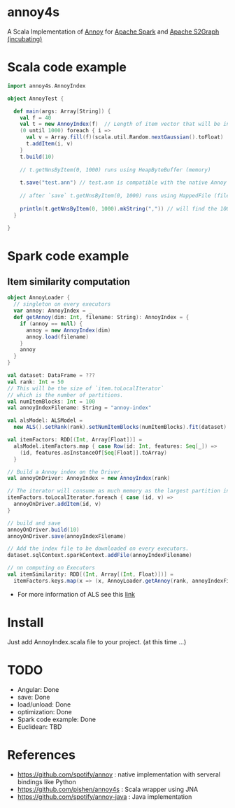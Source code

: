 # annoy4s
A Scala Implementation of [Annoy](https://github.com/spotify/annoy)
  for [Apache Spark](https://spark.apache.org/) and [Apache S2Graph (incubating)](http://s2graph.incubator.apache.org/)

# Scala code example

```scala
import annoy4s.AnnoyIndex

object AnnoyTest {

  def main(args: Array[String]) {
    val f = 40
    val t = new AnnoyIndex(f)  // Length of item vector that will be indexed
    (0 until 1000) foreach { i =>
      val v = Array.fill(f)(scala.util.Random.nextGaussian().toFloat)
      t.addItem(i, v)
    }
    t.build(10)
    
    // t.getNnsByItem(0, 1000) runs using HeapByteBuffer (memory)
    
    t.save("test.ann") // test.ann is compatible with the native Annoy
    
    // after `save` t.getNnsByItem(0, 1000) runs using MappedFile (file-based)
    
    println(t.getNnsByItem(0, 1000).mkString(",")) // will find the 1000 nearest neighbors
  }

}

```

# Spark code example

## Item similarity computation
```scala
object AnnoyLoader {
  // singleton on every executors
  var annoy: AnnoyIndex = _
  def getAnnoy(dim: Int, filename: String): AnnoyIndex = {
    if (annoy == null) {
      annoy = new AnnoyIndex(dim)
      annoy.load(filename)
    }
    annoy
  }
}

val dataset: DataFrame = ???
val rank: Int = 50
// This will be the size of `item.toLocalIterator`
// which is the number of partitions.
val numItemBlocks: Int = 100
val annoyIndexFilename: String = "annoy-index"

val alsModel: ALSModel = 
  new ALS().setRank(rank).setNumItemBlocks(numItemBlocks).fit(dataset)

val itemFactors: RDD[(Int, Array[Float])] = 
  alsModel.itemFactors.map { case Row(id: Int, features: Seq[_]) =>
    (id, features.asInstanceOf[Seq[Float]].toArray)
  }

// Build a Annoy index on the Driver.
val annoyOnDriver: AnnoyIndex = new AnnoyIndex(rank)

// The iterator will consume as much memory as the largest partition in this RDD.
itemFactors.toLocalIterator.foreach { case (id, v) =>
  annoyOnDriver.addItem(id, v)
}

// build and save
annoyOnDriver.build(10)
annoyOnDriver.save(annoyIndexFilename)

// Add the index file to be downloaded on every executors.
dataset.sqlContext.sparkContext.addFile(annoyIndexFilename)

// nn computing on Executors
val itemSimilarity: RDD[(Int, Array[(Int, Float)])] = 
  itemFactors.keys.map(x => (x, AnnoyLoader.getAnnoy(rank, annoyIndexFilename).getNnsByItem(x, 10)))
```      
 - For more information of ALS see this [link](http://spark.apache.org/docs/2.0.0/ml-collaborative-filtering.html)


# Install

Just add AnnoyIndex.scala file to your project. (at this time ...)

# TODO
  - Angular: Done
  - save: Done
  - load/unload: Done
  - optimization: Done
  - Spark code example: Done
  - Euclidean: TBD

# References
 - https://github.com/spotify/annoy : native implementation with serveral bindings like Python
 - https://github.com/pishen/annoy4s : Scala wrapper using JNA
 - https://github.com/spotify/annoy-java : Java implementation

